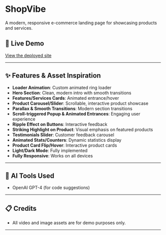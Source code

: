 # ShopVibe

A modern, responsive e-commerce landing page for showcasing products and services.

## 🚀 Live Demo
[View the deployed site](https://your-username.github.io/shopvibe/)

---

## ✨ Features & Asset Inspiration
- **Loader Animation**: Custom animated ring loader
- **Hero Section**: Clean, modern intro with smooth transitions
- **Features/Services Cards**: Animated entrance/hover
- **Product Carousel/Slider**: Scrollable, interactive product showcase
- **Parallax & Smooth Transitions**: Modern section transitions
- **Scroll-triggered Popup & Animated Entrances**: Engaging user experience
- **Ripple Effect on Buttons**: Interactive feedback
- **Striking Highlight on Product**: Visual emphasis on featured products
- **Testimonials Slider**: Customer feedback carousel
- **Animated Stats/Counters**: Dynamic statistics display
- **Product Card Flip/Hover**: Interactive product cards
- **Light/Dark Mode**: Fully implemented
- **Fully Responsive**: Works on all devices

---

## 🤖 AI Tools Used
- OpenAI GPT-4 (for code suggestions)

---

## 📋 Credits
- All video and image assets are for demo purposes only.

---
